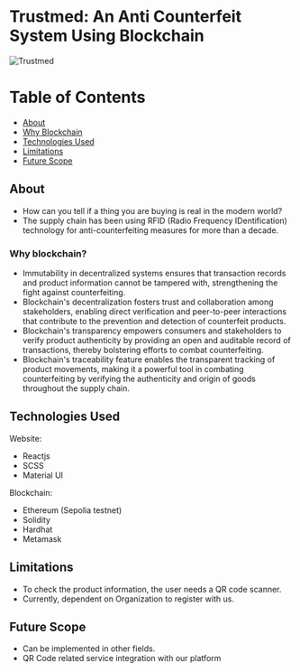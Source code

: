 # Trustmed: An Anti Counterfeit System Using Blockchain

![Trustmed](https://res.cloudinary.com/dvjbswt50/image/upload/v1688968491/trustmed-home_k78pxe.png)

# Table of Contents
+ [About](#description)
+ [Why Blockchain](#why_blockchain)
+ [Technologies Used](#built_with)
+ [Limitations](#limitations)
+ [Future Scope](#future_scope)

## About <a name="description"></a>
+ How can you tell if a thing you are buying is real in the modern world?
+ The supply chain has been using RFID (Radio Frequency IDentification) technology for anti-counterfeiting measures for more than a decade.

### Why blockchain? <a name="why_blockchain"></a>
+ Immutability in decentralized systems ensures that transaction records and product information cannot be tampered with, strengthening the fight against counterfeiting.
+ Blockchain's decentralization fosters trust and collaboration among stakeholders, enabling direct verification and peer-to-peer interactions that contribute to the prevention and detection of counterfeit products.
+ Blockchain's transparency empowers consumers and stakeholders to verify product authenticity by providing an open and auditable record of transactions, thereby bolstering efforts to combat counterfeiting.
+ Blockchain's traceability feature enables the transparent tracking of product movements, making it a powerful tool in combating counterfeiting by verifying the authenticity and origin of goods throughout the supply chain.

## Technologies Used <a name="built_with"></a>
Website:
+ Reactjs
+ SCSS 
+ Material UI

Blockchain:
+ Ethereum (Sepolia testnet)
+ Solidity
+ Hardhat
+ Metamask

## Limitations <a name="limitations"></a>
+ To check the product information, the user needs a QR code scanner.
+ Currently, dependent on Organization to register with us.

## Future Scope <a name="future_scope"></a>
+ Can be implemented in other fields.
+ QR Code related service integration with our platform
